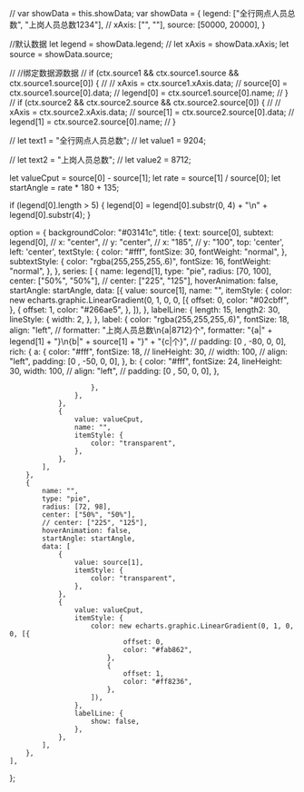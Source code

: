// var showData = this.showData;
var showData = {
    legend: ["全行网点人员总数", "上岗人员总数1234"],
    // xAxis: ["", ""],
    source: [50000, 20000],
}

//默认数据
let legend = showData.legend;
// let xAxis = showData.xAxis;
let source = showData.source;

// //绑定数据源数据
// if (ctx.source1 && ctx.source1.source && ctx.source1.source[0]) {
//     //   xAxis = ctx.source1.xAxis.data;
//     source[0] = ctx.source1.source[0].data;
//     legend[0] = ctx.source1.source[0].name;
// }
// if (ctx.source2 && ctx.source2.source && ctx.source2.source[0]) {
//     //   xAxis = ctx.source2.xAxis.data;
//     source[1] = ctx.source2.source[0].data;
//     legend[1] = ctx.source2.source[0].name;
// }

// let text1 = "全行网点人员总数";
// let value1 = 9204;

// let text2 = "上岗人员总数";
// let value2 = 8712;

let valueCput = source[0] - source[1];
let rate = source[1] / source[0];
let startAngle = rate * 180 + 135;

if (legend[0].length > 5) {
    legend[0] = legend[0].substr(0, 4) + "\n" + legend[0].substr(4);
}

option = {
    backgroundColor: "#03141c",
    title: {
        text: source[0],
        subtext: legend[0],
        // x: "center",
        // y: "center",
        // x: "185",
        // y: "100",
        top: 'center',
        left: 'center',
        textStyle: {
            color: "#fff",
            fontSize: 30,
            fontWeight: "normal",
        },
        subtextStyle: {
            color: "rgba(255,255,255,.6)",
            fontSize: 16,
            fontWeight: "normal",
        },
    },
    series: [
        {
            name: legend[1],
            type: "pie",
            radius: [70, 100],
            center: ["50%", "50%"],
            // center: ["225", "125"],
            hoverAnimation: false,
            startAngle: startAngle,
            data: [{
                    value: source[1],
                    name: "",
                    itemStyle: {
                        color: new echarts.graphic.LinearGradient(0, 1, 0, 0, [{
                                offset: 0,
                                color: "#02cbff",
                            },
                            {
                                offset: 1,
                                color: "#266ae5",
                            },
                        ]),
                    },
                    labelLine: {
                        length: 15,
                        length2: 30,
                        lineStyle: {
                            width: 2,
                        },
                    },
                    label: {
                        color: "rgba(255,255,255,.6)",
                        fontSize: 18,
                        align: "left",
                        // formatter: "上岗人员总数\n{a|8712}个",
                        formatter: "{a|" + legend[1] + "}\n{b|" + source[1] + "}" + "{c|个}",
                        // padding: [0 , -80, 0, 0],
                        rich: {
                            a: {
                                color: "#fff",
                                fontSize: 18,
                                // lineHeight: 30,
                                // width: 100,
                                // align: "left",
                                padding: [0 , -50, 0, 0],
                            },
                            b: {
                                color: "#fff",
                                fontSize: 24,
                                lineHeight: 30,
                                width: 100,
                                // align: "left",
                                // padding: [0 , 50, 0, 0],
                            },
                            
                        },
                    },
                },
                {
                    value: valueCput,
                    name: "",
                    itemStyle: {
                        color: "transparent",
                    },
                },
            ],
        },
        {
            name: "",
            type: "pie",
            radius: [72, 98],
            center: ["50%", "50%"],
            // center: ["225", "125"],
            hoverAnimation: false,
            startAngle: startAngle,
            data: [
                {
                    value: source[1],
                    itemStyle: {
                        color: "transparent",
                    },
                },
                {
                    value: valueCput,
                    itemStyle: {
                        color: new echarts.graphic.LinearGradient(0, 1, 0, 0, [{
                                offset: 0,
                                color: "#fab862",
                            },
                            {
                                offset: 1,
                                color: "#ff8236",
                            },
                        ]),
                    },
                    labelLine: {
                        show: false,
                    },
                },
            ],
        },
    ],
};
